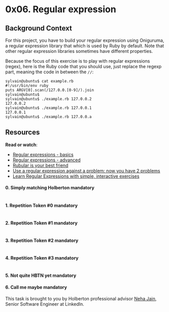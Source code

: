 <h1 class="gap">0x06. Regular expression</h1>

 <h2>Background Context</h2>

<p>For this project, you have to build your regular expression using Oniguruma, a regular expression library that which is used by Ruby by default. Note that other regular expression libraries sometimes have different properties.</p>

<p>Because the focus of this exercise is to play with regular expressions (regex), here is the Ruby code that you should use, just replace the regexp part, meaning the code in between the <code>//</code>:</p>

<pre><code>sylvain@ubuntu$ cat example.rb
#!/usr/bin/env ruby
puts ARGV[0].scan(/127.0.0.[0-9]/).join
sylvain@ubuntu$
sylvain@ubuntu$ ./example.rb 127.0.0.2
127.0.0.2
sylvain@ubuntu$ ./example.rb 127.0.0.1
127.0.0.1
sylvain@ubuntu$ ./example.rb 127.0.0.a
</code></pre>

<h2>Resources</h2>

<p><strong>Read or watch</strong>:</p>

<ul>
<li><a href="/rltoken/SJ2eQ7V2iQlCgLc-L96zWg" title="Regular expressions - basics" target="_blank">Regular expressions - basics</a> </li>
<li><a href="/rltoken/qyjWL-J1_qUaZGR690gH1Q" title="Regular expressions - advanced" target="_blank">Regular expressions - advanced</a> </li>
<li><a href="/rltoken/WCjn8NgohbQ5NGXEObWZvQ" title="Rubular is your best friend" target="_blank">Rubular is your best friend</a> </li>
<li><a href="/rltoken/Zfvv_ydOCvJ_YaBB6eDqVw" title="Use a regular expression against a problem: now you have 2 problems" target="_blank">Use a regular expression against a problem: now you have 2 problems</a> </li>
<li><a href="/rltoken/Y-OVGcJ5cskdXWIBowiE_A" title="Learn Regular Expressions with simple, interactive exercises" target="_blank">Learn Regular Expressions with simple, interactive exercises</a> </li>
</ul>

<h4 class="task">
    0. Simply matching Holberton
      <span class="alert alert-warning mandatory-optional">
        mandatory
      </span>
  </h4>
  <p><img src="https://holbertonintranet.s3.amazonaws.com/uploads/medias/2020/9/ec65557f0da1fbfbff6659413885e4d4822f5b1d.png?X-Amz-Algorithm=AWS4-HMAC-SHA256&X-Amz-Credential=AKIARDDGGGOUWMNL5ANN%2F20201109%2Fus-east-1%2Fs3%2Faws4_request&X-Amz-Date=20201109T162805Z&X-Amz-Expires=86400&X-Amz-SignedHeaders=host&X-Amz-Signature=a22afc38c1fe09cb32033fd03459d5c230c5fc4ad67e91d9d18c7e703a126550" alt="" style="" /></p>

<h4 class="task">
    1. Repetition Token #0
      <span class="alert alert-warning mandatory-optional">
        mandatory
      </span>
  </h4>

  <p><img src="https://holbertonintranet.s3.amazonaws.com/uploads/medias/2020/9/e7db3c377d46453588fc84f3a975661d142fee91.png?X-Amz-Algorithm=AWS4-HMAC-SHA256&X-Amz-Credential=AKIARDDGGGOUWMNL5ANN%2F20201109%2Fus-east-1%2Fs3%2Faws4_request&X-Amz-Date=20201109T162805Z&X-Amz-Expires=86400&X-Amz-SignedHeaders=host&X-Amz-Signature=4bdd29bebd2ce8078aca305d0172338edc82cdeb252d0b023a8d30289ef3ed5e" alt="" style="" /></p>

<h4 class="task">
    2. Repetition Token #1
      <span class="alert alert-warning mandatory-optional">
        mandatory
      </span>
  </h4>

  <p><img src="https://holbertonintranet.s3.amazonaws.com/uploads/medias/2020/9/c59ff11db195d5cf17d1790a5141ae2f234786d2.png?X-Amz-Algorithm=AWS4-HMAC-SHA256&X-Amz-Credential=AKIARDDGGGOUWMNL5ANN%2F20201109%2Fus-east-1%2Fs3%2Faws4_request&X-Amz-Date=20201109T162806Z&X-Amz-Expires=86400&X-Amz-SignedHeaders=host&X-Amz-Signature=ed7795dc8ce41630fa92916b800cfcf76899a5f6b284260fb50cdd60946769a5" alt="" style="" /></p>

<h4 class="task">
    3. Repetition Token #2
      <span class="alert alert-warning mandatory-optional">
        mandatory
      </span>
  </h4>

  <p><img src="https://holbertonintranet.s3.amazonaws.com/uploads/medias/2020/9/3b6bf4aeca6a0c2de584e7f5d68d11eef57ce205.png?X-Amz-Algorithm=AWS4-HMAC-SHA256&X-Amz-Credential=AKIARDDGGGOUWMNL5ANN%2F20201109%2Fus-east-1%2Fs3%2Faws4_request&X-Amz-Date=20201109T162806Z&X-Amz-Expires=86400&X-Amz-SignedHeaders=host&X-Amz-Signature=301c8f0aa6e5800d66599b0162122515db9a2405f9f1c7fa2dd3042f1616b80e" alt="" style="" /></p>

 <h4 class="task">
    4. Repetition Token #3
      <span class="alert alert-warning mandatory-optional">
        mandatory
      </span>
  </h4>

  <p><img src="https://holbertonintranet.s3.amazonaws.com/uploads/medias/2020/9/f8dbcb9cf5ae569a8645027dc46e81cb372ce28e.png?X-Amz-Algorithm=AWS4-HMAC-SHA256&X-Amz-Credential=AKIARDDGGGOUWMNL5ANN%2F20201109%2Fus-east-1%2Fs3%2Faws4_request&X-Amz-Date=20201109T162806Z&X-Amz-Expires=86400&X-Amz-SignedHeaders=host&X-Amz-Signature=060f569a6c9ec357949563ebf099c22b49db8a980fbf970731e4e2ddc482ff55" alt="" style="" /></p>

<h4 class="task">
    5. Not quite HBTN yet
      <span class="alert alert-warning mandatory-optional">
        mandatory
      </span>
  </h4>

<h4 class="task">
    6. Call me maybe
      <span class="alert alert-warning mandatory-optional">
        mandatory
      </span>
  </h4>

  <p>This task is brought to you by Holberton professional advisor <a href="/rltoken/V4rEpseJEPRMMnfaZPbkgw" title="Neha Jain" target="_blank">Neha Jain</a>, Senior Software Engineer at LinkedIn.</p>
